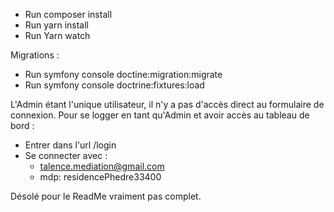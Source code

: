 - Run composer install
- Run yarn install
- Run Yarn watch

Migrations :
- Run symfony console doctine:migration:migrate
- Run symfony console doctrine:fixtures:load

L'Admin étant l'unique utilisateur, il n'y a pas d'accès direct au formulaire de connexion. 
Pour se logger en tant qu'Admin et avoir accès au tableau de bord :
- Entrer dans l'url /login
- Se connecter avec : 
  - talence.mediation@gmail.com
  - mdp: residencePhedre33400


Désolé pour le ReadMe vraiment pas complet.

